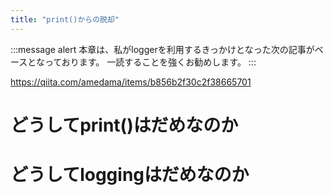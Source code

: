 ```yaml
---
title: "print()からの脱却"
---
```


:::message alert
本章は、私がloggerを利用するきっかけとなった次の記事がベースとなっております。
一読することを強くお勧めします。
:::

https://qiita.com/amedama/items/b856b2f30c2f38665701


# どうしてprint()はだめなのか


# どうしてloggingはだめなのか
